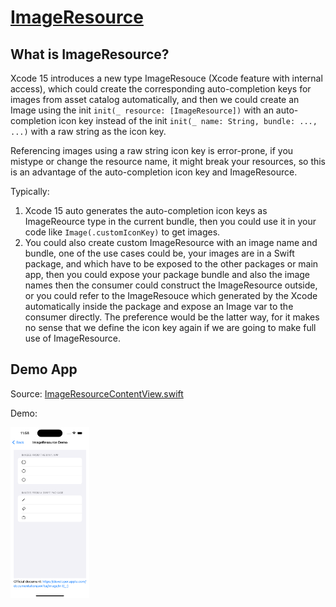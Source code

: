 # [ImageResource](https://developer.apple.com/documentation/swiftui/image/init(_:))

## What is ImageResource?

Xcode 15 introduces a new type ImageResouce (Xcode feature with internal access), which could create the corresponding auto-completion keys for images from asset catalog automatically, and then we could create an Image using the init `init(_ resource: [ImageResource])` with an auto-completion icon key instead of the init `init(_ name: String, bundle: ..., ...)` with a raw string as the icon key.

Referencing images using a raw string icon key is error-prone, if you mistype or change the resource name, it might break your resources, so this is an advantage of the auto-completion icon key and ImageResource.

Typically:

1. Xcode 15 auto generates the auto-completion icon keys as ImageReource type in the current bundle, then you could use it in your code like `Image(.customIconKey)` to get images.
2. You could also create custom ImageResource with an image name and bundle, one of the use cases could be, your images are in a Swift package, and which have to be exposed to the other packages or main app, then you could expose your package bundle and also the image names then the consumer could construct the ImageResource outside, or you could refer to the ImageResouce which generated by the Xcode automatically inside the package and expose an Image var to the consumer directly. The preference would be the latter way, for it makes no sense that we define the icon key again if we are going to make full use of ImageResource.

## Demo App

Source: [ImageResourceContentView.swift](../HelloSwiftUIImage/ImageResourceContentView.swift)

Demo:

<img src="../Images/ImageResource%20Demo.png" alt="ImageResource Demo" width="25%" />

